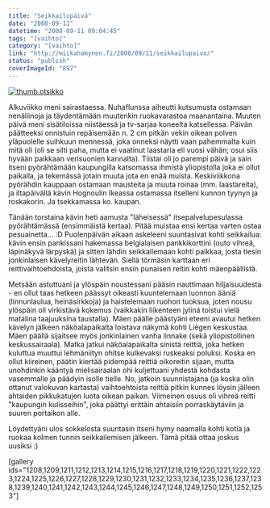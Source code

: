 ```yaml
---
title: "Seikkailupäivä"
date: "2008-09-11"
datetime: "2008-09-11 09:04:45"
tags: "[vaihto]"
category: "[vaihto]"
link: "http://miikahamynen.fi/2008/09/11/seikkailupaiva/"
status: "publish"
coverImageId: "897"
---
```


[![](http://miikahamynen.fi/wp-content/uploads/2008/09/thumb.otsikko3.jpg "thumb.otsikko")](http://miikahamynen.fi/2008/09/11/seikkailupaiva/thumb-otsikko-20/)

Alkuviikko meni sairastaessa. Nuhaflunssa aiheutti kutsumusta ostamaan nenäliinoja ja täydentämään muutenkin ruokavarastoa maanantaina. Muuten päivä meni sisätiloissa niistäessä ja tv-sarjaa koneelta katsellessa. Päivän päätteeksi onnistuin repäisemään n. 2 cm pitkän vekin oikean polven yläpuolelle suihkuun mennessä, joka onneksi näytti vaan pahemmalta kuin mitä oli (oli se silti paha, mutta ei vaatinut laastaria eli vuosi vähän; osui siis hyvään paikkaan verisuonien kannalta). Tiistai oli jo parempi päivä ja sain itseni pyörähtämään kaupungilla katsomassa ihmistä yliopistolla joka ei ollut paikalla, ja tekemässä jotain muuta jota en enää muista. Keskiviikkona pyörähdin kauppaan ostamaan mausteita ja muuta roinaa (mm. laastareita), ja iltapäivällä kävin Hognoulin Ikeassa ostamassa itselleni kunnon tyynyn ja roskakorin. Ja tsekkamassa ko. kaupan.

Tänään torstaina kävin heti aamusta "läheisessä" itsepalvelupesulassa pyörähtämässä (ensimmäistä kertaa). Pitää muistaa ensi kertaa varten ostaa pesuainetta... :D Puolenpäivän aikaan askeleeni suuntasivat kohti seikkailua: kävin ensin pankissani hakemassa belgialaisen pankkikorttini (outo vihreä, läpinäkyvä lärpyskä) ja sitten lähdin seikkailemaan kohti paikkaa, josta tiesin jonkinlaisen kävelyreitin lähtevän. Siellä törmäsin karttaan eri reittivaihtoehdoista, joista valitsin ensin punaisen reitin kohti mäenpäällistä.

Metsään astuttuani ja ylöspäin noustessani pääsin nauttimaan hiljaisuudesta - en ollut taas hetkeen päässyt oikeasti kuuntelemaan luonnon ääniä (linnunlaulua, heinäsirkkoja) ja haistelemaan ruohon tuoksua, joten nousu ylöspäin oli virkistävä kokemus (vaikkakin liikenteen jylinä toistui vielä matalina taajuuksina taustalla). Mäen päälle päästyäni eteeni avautui hetken kävelyn jälkeen näköalapaikalta loistava näkymä kohti Liègen keskustaa. Mäen päällä sijaitsee myös jonkinlainen vanha linnake (sekä yliopistollinen keskussairaala). Matka jatkui näköalapaikalta sinistä reittiä, joka hetken kuluttua muuttui lehmäniityn ohitse kulkevaksi ruskeaksi poluksi. Koska en ollut kiireinen, päätin kiertää pidempää reittiä oikoreitin sijaan, mutta unohdinkin kääntyä mielisairaalan ohi kuljettuani yhdestä kohdasta vasemmalle ja päädyin isolle tielle. No, jatkoin suunnistajana (ja koska olin ottanut valokuvan kartasta) vaihtoehtoista reittiä pitkin kunnes löysin jälleen ahtaiden pikkukatujen luota oikean paikan. Viimeinen osuus oli vihreä reitti "kaupungin kulisseihin", joka päättyi erittäin ahtaisiin porraskäytäviin ja suuren portaikon alle.

Löydettyäni ulos sokkelosta suuntasin itseni hymy naamalla kohti kotia ja ruokaa kolmen tunnin seikkailemisen jälkeen. Tämä pitää ottaa joskus uusiksi :)

\[gallery ids="1208,1209,1211,1212,1213,1214,1215,1216,1217,1218,1219,1220,1221,1222,1223,1224,1225,1226,1227,1228,1229,1230,1231,1232,1233,1234,1235,1236,1237,1238,1239,1240,1241,1242,1243,1244,1245,1246,1247,1248,1249,1250,1251,1252,1253"\]
